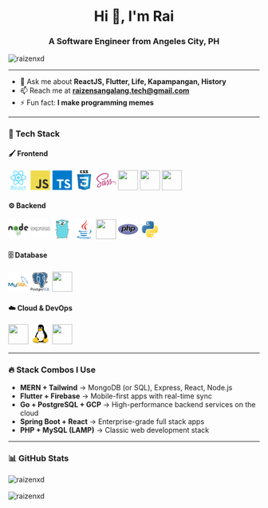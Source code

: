 <h1 align="center">Hi 👋, I'm Rai</h1>
<h3 align="center">A Software Engineer from Angeles City, PH</h3>

<p align="left"> 
  <img src="https://komarev.com/ghpvc/?username=raizenxd&label=Profile%20views&color=0e75b6&style=flat" alt="raizenxd" /> 
</p>

---

- 💬 Ask me about **ReactJS, Flutter, Life, Kapampangan, History**
- 📫 Reach me at **raizensangalang.tech@gmail.com**
- ⚡ Fun fact: **I make programming memes**

---

### 🚀 Tech Stack

#### 🖌️ Frontend  
<p>
  <img src="https://raw.githubusercontent.com/devicons/devicon/master/icons/react/react-original-wordmark.svg" width="40" height="40"/> 
  <img src="https://raw.githubusercontent.com/devicons/devicon/master/icons/javascript/javascript-original.svg" width="40" height="40"/>
  <img src="https://raw.githubusercontent.com/devicons/devicon/master/icons/typescript/typescript-original.svg" width="40" height="40"/>
  <img src="https://raw.githubusercontent.com/devicons/devicon/master/icons/css3/css3-original-wordmark.svg" width="40" height="40"/> 
  <img src="https://raw.githubusercontent.com/devicons/devicon/master/icons/sass/sass-original.svg" width="40" height="40"/> 
  <img src="https://www.vectorlogo.zone/logos/tailwindcss/tailwindcss-icon.svg" width="40" height="40"/> 
  <img src="https://www.vectorlogo.zone/logos/flutterio/flutterio-icon.svg" width="40" height="40"/> 
  <img src="https://www.vectorlogo.zone/logos/figma/figma-icon.svg" width="40" height="40"/> 
</p>

#### ⚙️ Backend  
<p>
  <img src="https://raw.githubusercontent.com/devicons/devicon/master/icons/nodejs/nodejs-original-wordmark.svg" width="40" height="40"/> 
  <img src="https://raw.githubusercontent.com/devicons/devicon/master/icons/express/express-original-wordmark.svg" width="40" height="40"/> 
  <img src="https://raw.githubusercontent.com/devicons/devicon/master/icons/go/go-original.svg" width="40" height="40"/> 
  <img src="https://raw.githubusercontent.com/devicons/devicon/master/icons/java/java-original.svg" width="40" height="40"/> 
  <img src="https://www.vectorlogo.zone/logos/springio/springio-icon.svg" width="40" height="40"/> 
  <img src="https://raw.githubusercontent.com/devicons/devicon/master/icons/php/php-original.svg" width="40" height="40"/> 
  <img src="https://raw.githubusercontent.com/devicons/devicon/master/icons/python/python-original.svg" width="40" height="40"/> 
</p>

#### 🗄️ Database  
<p>
  <img src="https://raw.githubusercontent.com/devicons/devicon/master/icons/mysql/mysql-original-wordmark.svg" width="40" height="40"/> 
  <img src="https://raw.githubusercontent.com/devicons/devicon/master/icons/postgresql/postgresql-original-wordmark.svg" width="40" height="40"/> 
  <img src="https://www.vectorlogo.zone/logos/firebase/firebase-icon.svg" width="40" height="40"/> 
</p>

#### ☁️ Cloud & DevOps  
<p>
  <img src="https://www.vectorlogo.zone/logos/google_cloud/google_cloud-icon.svg" width="40" height="40"/> 
  <img src="https://raw.githubusercontent.com/devicons/devicon/master/icons/linux/linux-original.svg" width="40" height="40"/> 
  <img src="https://www.vectorlogo.zone/logos/git-scm/git-scm-icon.svg" width="40" height="40"/> 
</p>

---

### 🔥 Stack Combos I Use

- **MERN + Tailwind** → MongoDB (or SQL), Express, React, Node.js  
- **Flutter + Firebase** → Mobile-first apps with real-time sync  
- **Go + PostgreSQL + GCP** → High-performance backend services on the cloud  
- **Spring Boot + React** → Enterprise-grade full stack apps  
- **PHP + MySQL (LAMP)** → Classic web development stack  

---

### 📊 GitHub Stats  
<p>
  <img align="center" src="https://github-readme-stats.vercel.app/api/top-langs?username=raizenxd&show_icons=true&locale=en&layout=compact" alt="raizenxd" />
</p>

<p>
  <img align="center" src="https://github-readme-streak-stats.herokuapp.com/?user=raizenxd&" alt="raizenxd" />
</p>
